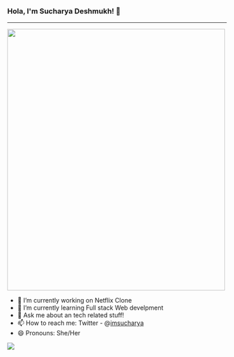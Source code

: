 ### Hola, I'm Sucharya Deshmukh! 👋
<hr>
<img src="https://img.freepik.com/free-vector/programming-engineering-development-tiny-girl-programmer-developer-create-code-programming_501813-1374.jpg?w=826" width="500" height="600"/>

- 🔭 I’m currently working on Netflix Clone
- 🌱 I’m currently learning Full stack Web develpment                                                                                                                     
- 💬 Ask me about an tech related stuff!
- 📫 How to reach me:  Twitter - @[imsucharya](https://twitter.com/imsucharya)
- 😄 Pronouns: She/Her

<img src ="https://github-readme-stats.vercel.app/api?username=imsucharya&&show_icons=true&title_color=ffffff&icon_color=bb2acf&text_color=daf7dc&bg_color=0d1117"/>
